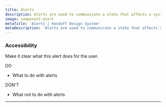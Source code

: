```yaml
---
title: Alerts
description: Alerts are used to communicate a state that affects a system, feature or page. They are used to provide feedback about an action that has taken place.
image: component-alert
metaTitle: 'Alerts | Handoff Design System'
metaDescription: 'Alerts are used to communicate a state that affects a system, feature or page. They are used to provide feedback about an action that has taken place.'
---
```

### Accessibility

Make it clear what this alert does for the user.

<div className="c-do-dont">
  <div className="c-do-dont__do">

<Icon name="check" className="" /> DO

- What to do with alerts

  </div>
  <div className="c-do-dont__dont">

<Icon name="x" className="" /> DON&apos;T

- What not to do with alerts

  </div>
</div>

---